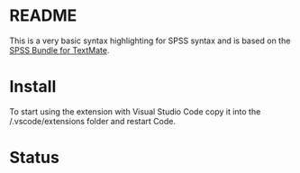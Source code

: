 # README

This is a very basic syntax highlighting for SPSS syntax and is based on the [SPSS Bundle for TextMate](https://github.com/bartkamphorst/spss.tmbundle).

# Install

To start using the extension with Visual Studio Code copy it into the <user home>/.vscode/extensions folder and restart Code.



# Status
